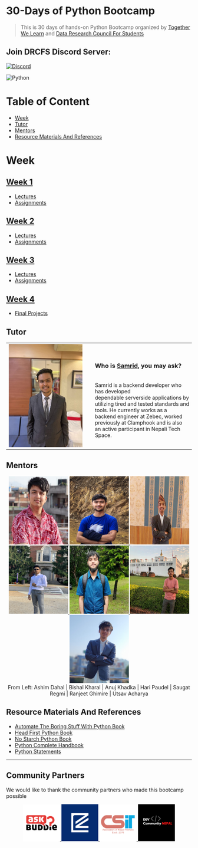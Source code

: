 # 30-Days of Python Bootcamp
> This is 30 days of hands-on Python Bootcamp organized by [Together We Learn](https://www.facebook.com/togetherwelearn22) and [Data Research Council For Students](https://www.facebook.com/profile.php?id=100077228320202)

## Join DRCFS Discord Server: 

[![Discord](https://img.shields.io/badge/Discord-%235865F2.svg?style=for-the-badge&logo=discord&logoColor=white)](https://discord.gg/Rpj5pHa5ec)

![Python](https://img.shields.io/badge/python-3670A0?style=for-the-badge&logo=python&logoColor=ffdd54)


# Table of Content
* [Week](#week)
* [Tutor](#tutor)
* [Mentors](#mentors)
* [Resource Materials And References](#resources)

# Week

## [Week 1](https://github.com/drcfsorg/TWL_DRCFS_30DaysPythonBootcamp/tree/main/Week%201)

- [Lectures](https://github.com/drcfsorg/TWL_DRCFS_30DaysPythonBootcamp/tree/main/Week%201/lectures)
- [Assignments](https://github.com/drcfsorg/TWL_DRCFS_30DaysPythonBootcamp/tree/main/Week%201/Assignments)


## [Week 2](https://github.com/drcfsorg/TWL_DRCFS_30DaysPythonBootcamp/tree/main/Week%202)

- [Lectures](https://github.com/drcfsorg/TWL_DRCFS_30DaysPythonBootcamp/tree/main/Week%202/lectures)
- [Assignments](https://github.com/drcfsorg/TWL_DRCFS_30DaysPythonBootcamp/tree/main/Week%202/Assignments)
  
  
## [Week 3](https://github.com/drcfsorg/TWL_DRCFS_30DaysPythonBootcamp/tree/main/Week%203)

- [Lectures](https://github.com/drcfsorg/TWL_DRCFS_30DaysPythonBootcamp/tree/main/Week%203/lectures)
- [Assignments](https://github.com/drcfsorg/TWL_DRCFS_30DaysPythonBootcamp/tree/main/Week%203/Assignments)


## [Week 4](https://github.com/drcfsorg/TWL_DRCFS_30DaysPythonBootcamp/tree/main/Week%204)

- [Final Projects](https://github.com/drcfsorg/TWL_DRCFS_30DaysPythonBootcamp/tree/main/Week%204/FInal%20Project)


## Tutor

<table >
  <tr>
    <td width="220px"><img src="/imgs/Samrid Pandit.jpg" alt="Samrid Pandit" width="200" height="280" /></td>
    <td><h3>Who is <a href="https://github.com/CaffeineDuck">Samrid</a>, you may ask?</h3> <br>
Samrid is a backend developer who has developed <br> dependable serverside applications by utilizing tired and tested standards and tools. He currently works as a backend engineer at Zebec, worked previously at Clamphook and is also an active participant in Nepali Tech Space.</td>
  </tr>
</table>

## Mentors
<div align="center">
<a href="https://github.com/ashimdahal" target="_blank" rel="noreferrer"> <img src="/imgs/ashim dahal.jpeg" width="161" height="185"/> </a>
<a href="https://github.com/kbshal" target="_blank" rel="noreferrer"> <img src="/imgs/reduced_image.jpg" width="161" height="185"/> </a 
<a href="https://github.com/Anuj-Khadka" target="_blank" rel="noreferrer"> <img src="/imgs/Anuj Khadka.jpg" width="161" height="185"/> </a>              
<a href="https://github.com/dev-hari" target="_blank" rel="noreferrer"> <img src="imgs/hari_paudel.JPG" width="161" height="185"/> </a>  
<a href="https://github.com/regmi-saugat" target="_blank" rel="noreferrer"> <img src="imgs/saugat regmi.jpg" width="161" height="185"/> </a>
<a href="https://www.facebook.com/ranjeet.ghimire.35" target="_blank" rel="noreferrer"> <img src="imgs/ranjeet ghimire.jpg" width="161" height="185"/> </a>
<a href="https://www.facebook.com/profile.php?id=100007249965051" target="_blank" rel="noreferrer"> <img src="imgs/utshav acharya.jpg" width="161" height="185"/> </a>
<br>From Left: Ashim Dahal | Bishal Kharal | Anuj Khadka | Hari Paudel | Saugat Regmi | Ranjeet Ghimire | Utsav Acharya 
</div> 

## Resource Materials And References

- [Automate The Boring Stuff With Python Book](https://github.com/dhakalnirajan/TWL-DRCFS-30-Days-Python-Bootcamp/blob/main/Resources%20Materials%20And%20References/Automate%20The%20Boring%20Stuff%20With%20Python.pdf)
- [Head First Python Book](https://github.com/dhakalnirajan/TWL-DRCFS-30-Days-Python-Bootcamp/blob/main/Resources%20Materials%20And%20References/Head%20First%20Python.pdf)
- [No Starch Python Book](https://github.com/dhakalnirajan/TWL-DRCFS-30-Days-Python-Bootcamp/blob/main/Resources%20Materials%20And%20References/No%20Starch%20Python.pdf)
- [Python Complete Handbook](https://github.com/dhakalnirajan/TWL-DRCFS-30-Days-Python-Bootcamp/blob/main/Resources%20Materials%20And%20References/Python%20Complete%20Handbook.pdf)
- [Python Statements](https://github.com/dhakalnirajan/TWL-DRCFS-30-Days-Python-Bootcamp/blob/main/Resources%20Materials%20And%20References/Python%20Statements.pdf)


--- 

## Community Partners

We would like to thank the community partners who made this bootcamp possible

<div align="center">
  <a href="https://www.facebook.com/askbuddie/"> <img height="100" src="/imgs/ask_buddie.png"> </a>
  <a href="https://www.facebook.com/everydaykarmaa/"> <img height="100" src="/imgs/everyday_karma.png"> </a>
  <a href="https://www.facebook.com/csitanpokhara/"> <img height="100" src="/imgs/csit_association_pokhara.png"> </a>
  <a href="https://www.facebook.com/DevCommunityNepal/"> <img height="100" src="/imgs/devcommunity_nepal.png"></a>
</div>
